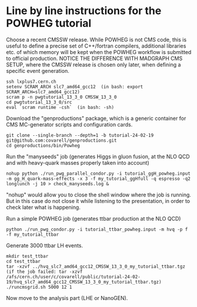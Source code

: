# Line by line instructions for the POWHEG tutorial

Choose a recent CMSSW release. While POWHEG is not CMS code, this is useful to define a precise set of
C++/fortran compilers, additional libraries etc. of which memory will be kept when the POWHEG workflow is 
submitted to official production. NOTICE THE DIFFERENCE WITH MADGRAPH CMS SETUP, where the CMSSW release is chosen
only later, when defining a specific event generation.

```
ssh lxplus7.cern.ch
setenv SCRAM_ARCH slc7_amd64_gcc12  (in bash: export SCRAM_ARCH=slc7_amd64_gcc12)
scram p -n pwgtutorial_13_3_0 CMSSW_13_3_0
cd pwgtutorial_13_3_0/src
eval `scram runtime -csh`  (in bash: -sh)
```

Download the "genproductions" package, which is a generic container for CMS MC-generator scripts and configuration cards. 

```
git clone --single-branch --depth=1 -b tutorial-24-02-19 git@github.com:covarell/genproductions.git
cd genproductions/bin/Powheg
```

Run the "manyseeds" job (generates Higgs in gluon fusion, at the NLO QCD and with heavy-quark masses properly
taken into account)

```
nohup python ./run_pwg_parallel_condor.py -i tutorial_ggH_powheg.input -m gg_H_quark-mass-effects -x 3 -f my_tutorial_ggHfull -q espresso -q2 longlunch -j 10 > check_manyseeds.log &
``` 

"nohup" would allow you to close the shell window where the job is running. But in this case do not close it while listening to the presentation, in order to check later what is happening.

Run a simple POWHEG job (generates ttbar production at the NLO QCD)

```
python ./run_pwg_condor.py -i tutorial_ttbar_powheg.input -m hvq -p f -f my_tutorial_ttbar 
```

Generate 3000 ttbar LH events.

```
mkdir test_ttbar
cd test_ttbar
tar -xzvf ../hvq_slc7_amd64_gcc12_CMSSW_13_3_0_my_tutorial_ttbar.tgz
(if the job failed: tar -xzvf /afs/cern.ch/user/c/covarell/public/tutorial-24-02-19/hvq_slc7_amd64_gcc12_CMSSW_13_3_0_my_tutorial_ttbar.tgz)
./runcmsgrid.sh 5000 12 1
```

Now move to the analysis part (LHE or NanoGEN).